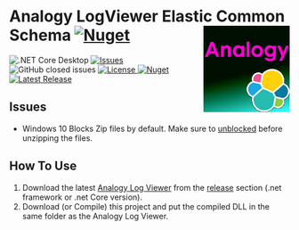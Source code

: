 # Analogy LogViewer Elastic Common Schema  [![Nuget](https://img.shields.io/nuget/dt/Analogy.LogViewer.ElasticCommonSchema)](https://www.nuget.org/packages/Analogy.LogViewer.ElasticCommonSchema/) <img src="./Assets/AnalogyECS256x256.png" align="right" width="155px" height="155px">

<p align="center">

![.NET Core Desktop](https://github.com/Analogy-LogViewer/Analogy.LogViewer.Elastic.CommonSchema.Serilog/workflows/.NET%20Core%20Desktop/badge.svg)
<a href="https://github.com/Analogy-LogViewer/Analogy.LogViewer.ElasticCommonSchema/issues">
    <img src="https://img.shields.io/github/issues/Analogy-LogViewer/Analogy.LogViewer.ElasticCommonSchema"  alt="Issues" />
</a>
![GitHub closed issues](https://img.shields.io/github/issues-closed-raw/Analogy-LogViewer/Analogy.LogViewer.Elastic.CommonSchema.Serilog)
<a href="https://github.com/Analogy-LogViewer/Analogy.LogViewer.ElasticCommonSchema/blob/master/LICENSE.md">
    <img src="https://img.shields.io/github/license/Analogy-LogViewer/Analogy.LogViewer.ElasticCommonSchema" img alt="License"/>
</a>
 [![Nuget](https://img.shields.io/nuget/v/Analogy.LogViewer.ElasticCommonSchema)](https://www.nuget.org/packages/Analogy.LogViewer.ElasticCommonSchema/)
<a href="https://github.com/Analogy-LogViewer/Analogy.LogViewer.ElasticCommonSchema/releases">
    <img src="https://img.shields.io/github/v/release/Analogy-LogViewer/Analogy.LogViewer.ElasticCommonSchema" img alt="Latest Release"/>
</a>
</a>
</p>

## Issues
- Windows 10 Blocks Zip files by default. Make sure to [unblocked](https://singularlabs.com/tips/how-to-unblock-a-zip-file-on-windows-10/) before unzipping the files.

## How To Use
1. Download the latest [Analogy Log Viewer](https://github.com/Analogy-LogViewer/Analogy.LogViewer) from the [release](https://github.com/Analogy-LogViewer/Analogy.LogViewer/releases) section (.net framework or .net Core version).
2. Download (or Compile) this project and put the compiled DLL in the same folder as the Analogy Log Viewer.
